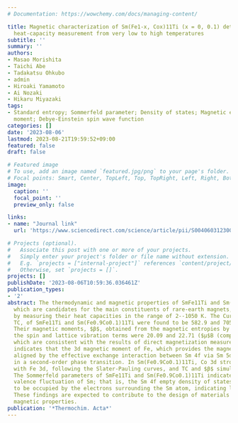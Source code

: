 ```yaml
---
# Documentation: https://wowchemy.com/docs/managing-content/

title: Magnetic characterization of Sm(Fe1-x, Cox)11Ti (x = 0, 0.1) determined by
  heat-capacity measurement from very low to high temperatures
subtitle: ''
summary: ''
authors:
- Masao Morishita
- Taichi Abe
- Tadakatsu Ohkubo
- admin
- Hiroaki Yamamoto
- Ai Nozaki
- Hikaru Miyazaki
tags:
- Standard entropy; Sommerfeld parameter; Density of states; Magnetic entropy; Magnetic
  moment; Debye-Einstein spin wave function
categories: []
date: '2023-08-06'
lastmod: 2023-08-21T19:59:52+09:00
featured: false
draft: false

# Featured image
# To use, add an image named `featured.jpg/png` to your page's folder.
# Focal points: Smart, Center, TopLeft, Top, TopRight, Left, Right, BottomLeft, Bottom, BottomRight.
image:
  caption: ''
  focal_point: ''
  preview_only: false

links:
- name: "Journal link"
  url: 'https://www.sciencedirect.com/science/article/pii/S0040603123001429'

# Projects (optional).
#   Associate this post with one or more of your projects.
#   Simply enter your project's folder or file name without extension.
#   E.g. `projects = ["internal-project"]` references `content/project/deep-learning/index.md`.
#   Otherwise, set `projects = []`.
projects: []
publishDate: '2023-08-06T10:59:36.036461Z'
publication_types:
- '2'
abstract: The thermodynamic and magnetic properties of SmFe11Ti and Sm(Fe0.9Co0.1)11Ti,
  which are candidates for the main constituents of rare-earth magnets, were investigated
  by measuring their heat capacities in the range of 2--1050 K. The Curie temperatures,
  TC, of SmFe11Ti and Sm(Fe0.9Co0.1)11Ti were found to be 582.9 and 705.0 K, respectively.
  Their magnetic moments, $β$, obtained from the magnetic entropies by separating
  the spin and lattice vibration terms were 20.09 and 22.71 ($μ$B (compd)-1), respectively,
  which are consistent with the results of direct magnetization measurements. This
  indicates that the 3d magnetic moment of Fe, which provides the magnetization, becomes
  aligned by the effective exchange interaction between Sm 4f via Sm 5d and Fe 3d
  in a second-order phase transition. In Sm(Fe0.9Co0.1)11Ti, Co 3d strongly exchange-couples
  with Fe 3d, following the Slater-Pauling curves, and TC and $β$ simultaneously increase.
  The Sommerfeld parameters of SmFe11Ti and Sm(Fe0.9Co0.1)11Ti indicate the inherent
  valence fluctuation of Sm; that is, the Sm 4f empty density of states was found
  to be occupied by the electrons surrounding the Sm atom, indicating low phase stability.
  These findings are expected to contribute to the design of materials with intrinsic
  magnetic properties.
publication: '*Thermochim. Acta*'
---
```

